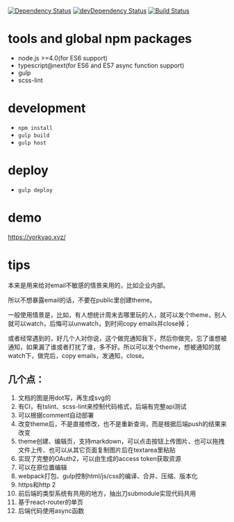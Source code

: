 [![Dependency Status](https://david-dm.org/plantain-00/SubsNoti-frontends.svg)](https://david-dm.org/plantain-00/SubsNoti-frontends)
[![devDependency Status](https://david-dm.org/plantain-00/SubsNoti-frontends/dev-status.svg)](https://david-dm.org/plantain-00/SubsNoti-frontends#info=devDependencies)
[![Build Status](https://travis-ci.org/plantain-00/SubsNoti-frontends.svg?branch=master)](https://travis-ci.org/plantain-00/SubsNoti-frontends)

# tools and global npm packages

+ node.js >=4.0(for ES6 support)
+ typescript@next(for ES6 and ES7 async function support)
+ gulp
+ scss-lint

# development

+ `npm install`
+ `gulp build`
+ `gulp host`

# deploy

+ `gulp deploy`

# demo

https://yorkyao.xyz/

# tips

本来是用来给对email不敏感的情景来用的，比如企业内部。

所以不想暴露email的话，不要在public里创建theme。

一般使用情景是，比如，有人想统计周末去哪里玩的人，就可以发个theme，别人就可以watch，后悔可以unwatch，到时间copy emails并close掉；

或者经常遇到的，好几个人对你说，这个做完通知我下，然后你做完，忘了谁想被通知，如果漏了谁或者打扰了谁，多不好。所以可以发个theme，想被通知的就watch下，做完后，copy emails，发通知，close。

## 几个点：

1. 文档的图是用dot写，再生成svg的
2. 有CI，有tslint、scss-lint来控制代码格式，后端有完整api测试
3. 可以根据comment自动部署
4. 改变theme后，不是直接修改，也不是重新查询，而是根据后端push的结果来改变
5. theme创建、编辑页，支持markdown，可以点击按钮上传图片、也可以拖拽文件上传、也可以从其它页面复制图片后在textarea里粘贴
6. 实现了完整的OAuth2，可以由生成的access token获取资源
7. 可以在原位置编辑
8. webpack打包、gulp控制html/js/css的编译、合并、压缩、版本化
9. https和http 2
10. 前后端的类型系统有共用的地方，抽出刀submodule实现代码共用
11. 基于react-router的单页
12. 后端代码使用async函数
